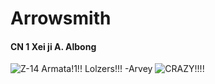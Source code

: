 # Arrowsmith
#### CN 1  **Xei ji  A. Albong**
![Z-14 Armata!1!!](https://m.media-amazon.com/images/I/61fyM7Cb+rL.jpg)
Lolzers!!!   -Arvey
![CRAZY!!!!](https://sites.create-cdn.net/siteimages/19/3/4/193478/16/7/4/16741225/1920x1080.jpg?1537950424)
